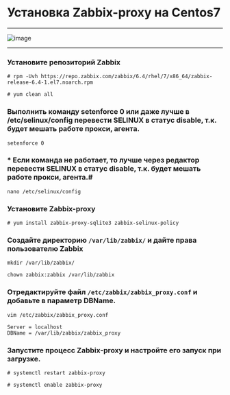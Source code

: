# Установка Zabbix-proxy на Centos7
***
![image](https://github.com/wepaleen/Monitoring-install/assets/110018366/e4415612-e973-48e0-9941-8cf9c2a3f857)
***
### Установите репозиторий Zabbix #
```
# rpm -Uvh https://repo.zabbix.com/zabbix/6.4/rhel/7/x86_64/zabbix-release-6.4-1.el7.noarch.rpm
```
```
# yum clean all
```
### Выполнить команду setenforce 0 или даже лучше в /etc/selinux/config перевести SELINUX в статус disable, т.к. будет мешать работе прокси, агента. #
```
setenforce 0
```
### * Если команда не работает, то лучше через редактор перевести SELINUX в статус disable, т.к. будет мешать работе прокси, агента.#
```
nano /etc/selinux/config
```
### Установите Zabbix-proxy #
```
# yum install zabbix-proxy-sqlite3 zabbix-selinux-policy
```
### Создайте директорию ```/var/lib/zabbix/``` и дайте права пользователю Zabbix #

```
mkdir /var/lib/zabbix/
```
```
chown zabbix:zabbix /var/lib/zabbix
```

### Отредактируйте файл ```/etc/zabbix/zabbix_proxy.conf``` и добавьте в параметр DBName. #

```
vim /etc/zabbix/zabbix_proxy.conf
```
```
Server = localhost
DBName = /var/lib/zabbix/zabbix_proxy
```
### Запустите процесс Zabbix-proxy и настройте его запуск при загрузке. #
```
# systemctl restart zabbix-proxy
```
```
# systemctl enable zabbix-proxy
```
